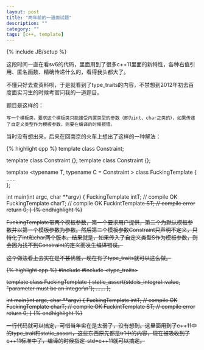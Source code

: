 ```yaml
---
layout: post
title: "两年前的一道面试题"
description: ""
category: ""
tags: [c++, template]
---
```

{% include JB/setup %}

这段时间一直在看sv6的代码，里面用到了很多c++11里面的新特性，各种右值引用、匿名函数、精确传递什么的，看得我头都大了。

不懂只好去查资料呗，于是就看到了type_traits的内容，不禁想到2012年初去百度面实习生的时候考官问我的一道题目。

题目是这样的：
    
    写一个模板类，要求这个模板类只能接受内置类型的参数（即为int、char之类的），如果传递了自定义类型作为模板参数，则要在编译的时候报错。

当时没有想出来，后来在回南京的火车上想出了这样的一种解法：

{% highlight cpp %}
template <typename T>
class Constraint;

template class Constraint<int> {};
template class Constraint<char> {};

template <typename T, typename C = Constraint<T> >
class FuckingTemplate {
    ......    
};

int main(int argc, char **argv) {
    FuckingTemplate<int> intT;      // compile OK
    FuckingTemplate<char> charT;    // compile OK
    FuckintTemplate<S> ST;          // compile error
    return 0;
}
{% endhighlight %}

FuckingTemplate带两个模板参数，第一个要求用户提供，第二个为默认模板参数并以第一个模板参数为参数。然后第二个模板参数Constraint只声明不定义，只特化了int和char两个版本。结果就是，如果传入了自定义类型S作为模板参数，则会因为找不到Constraint<S>的定义而发生编译错误。

这个做法看上去实在是不甚优雅，现在有了type_traits就可以这么做。

{% highlight cpp %}
#include <iostream>
#include <type_traits>

template <typename T>
class FuckingTemplate {
    static_assert(std::is_integral<T>::value, "parameter must be an integer\n");
    ......
};

int main(int argc, char **argv) {
    FuckingTemplate<int> intT;      // compile OK
    FuckingTemplate<char> charT;    // compile OK
    FuckintTemplate<S> ST;          // compile error
    return 0;
}
{% endhighlight %}

一行代码就可以搞定，可惜当年实在是太弱了，没有想到。这里面用到了c++11中的type_trait和static_assert，这些东西原先都是tr1中的内容，现在被吸收到了c++11标准中了，编译的时候指定-std=c++11就可以搞定。
